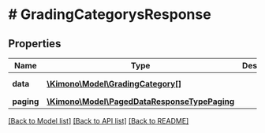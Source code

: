 # # GradingCategorysResponse

## Properties

Name | Type | Description | Notes
------------ | ------------- | ------------- | -------------
**data** | [**\Kimono\Model\GradingCategory[]**](GradingCategory.md) |  | [optional] [readonly]
**paging** | [**\Kimono\Model\PagedDataResponseTypePaging**](PagedDataResponseTypePaging.md) |  | [optional]

[[Back to Model list]](../../README.md#models) [[Back to API list]](../../README.md#endpoints) [[Back to README]](../../README.md)
